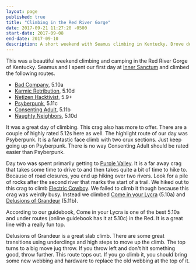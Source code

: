 ```yaml
---
layout: page
published: true
title: "Climbing in the Red River Gorge"
date: 2017-09-21 11:27:20 -0500
start-date: 2017-09-08
end-date: 2017-09-10
description: A short weekend with Seamus climbing in Kentucky. Drove down Friday and climbed Saturday and Sunday. On Saturday we climbed in Muir Valley at the Inner Sanctum crag. Sunday we climbed at Purple Valley.
---
```


This was a beautiful weekend climbing and camping in the Red River Gorge of Kentucky. Seamus and I spent our first day at [Inner Sanctum](http://www.redriverclimbing.com/RRCGuide/?type=wall&id=128) and climbed the following routes.

- [Bad Company](http://www.redriverclimbing.com/RRCGuide/?type=route&id=1175), 5.10a
- [Karmic Retribution](http://www.redriverclimbing.com/RRCGuide/?type=route&id=1259), 5.10d
- [Netizen Hacktivist](http://www.redriverclimbing.com/RRCGuide/?type=route&id=1293), 5.9+
- [Psyberpunk](http://www.redriverclimbing.com/RRCGuide/?type=route&id=1198), 5.11c
- [Consenting Adult](http://www.redriverclimbing.com/RRCGuide/?type=route&id=3412), 5.11b
- [Naughty Neighbors](http://www.redriverclimbing.com/RRCGuide/?type=route&id=1263), 5.10d

It was a great day of climbing. This crag also has more to offer. There are a couple of highly rated 5.12s here as well. The highlight route of our day was Psyberpunk. It is a fantastic face climb with two crux sections. Just keep going up on Psyberpunk. There is no way Consenting Adult should be rated easier than Psyberpunk.

Day two was spent primarily getting to [Purple Valley](http://www.redriverclimbing.com/RRCGuide/?type=wall&id=31). It is a far away crag that takes some time to drive to and then takes quite a bit of time to hike to. Because of road closures, you end up hiking over two rivers. Look for a pile of rocks after the second river that marks the start of a trail. We hiked out to this crag to climb [Electric Cowboy](http://www.redriverclimbing.com/RRCGuide/?type=route&id=301). We failed to climb it though because this crag was weirdly busy. Instead we climbed [Come in your Lycra](http://www.redriverclimbing.com/RRCGuide/?type=route&id=278) (5.10a) and [Delusions of Grandeur](http://www.redriverclimbing.com/RRCGuide/?type=route&id=282) (5.11b).

According to our guidebook, Come in your Lycra is one of the best 5.10a and under routes (online guidebook has it at 5.10c) in the Red. It is a great line with a really fun top.

Delusions of Grandeur is a great slab climb. There are some great transitions using underclings and high steps to move up the climb. The top turns to a big move jug throw. If you throw left and don't hit something good, throw further. This route tops out. If you go climb it, you should bring some new webbing and hardware to replace the old webbing at the top of it.
